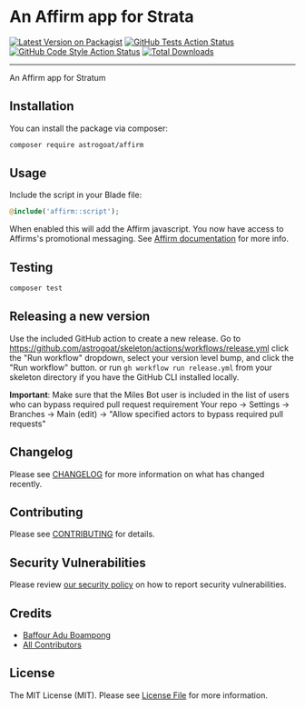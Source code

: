 # An Affirm app for Strata

[![Latest Version on Packagist](https://img.shields.io/packagist/v/astrogoat/affirm.svg?style=flat-square)](https://packagist.org/packages/astrogoat/affirm)
[![GitHub Tests Action Status](https://img.shields.io/github/workflow/status/astrogoat/affirm/run-tests?label=tests)](https://github.com/astrogoat/affirm/actions?query=workflow%3Arun-tests+branch%3Amain)
[![GitHub Code Style Action Status](https://img.shields.io/github/workflow/status/astrogoat/affirm/Check%20&%20fix%20styling?label=code%20style)](https://github.com/astrogoat/affirm/actions?query=workflow%3A"Check+%26+fix+styling"+branch%3Amain)
[![Total Downloads](https://img.shields.io/packagist/dt/astrogoat/affirm.svg?style=flat-square)](https://packagist.org/packages/astrogoat/affirm)

---

An Affirm app for Stratum

## Installation

You can install the package via composer:

```bash
composer require astrogoat/affirm
```

## Usage

Include the script in your Blade file:

```php
@include('affirm::script');
```

When enabled this will add the Affirm javascript. You now have access to Affirms's promotional messaging.
See [Affirm documentation](https://docs.affirm.com/developers/docs/promo-messaging-getting-started/) for more info.


## Testing

```bash
composer test
```

## Releasing a new version

Use the included GitHub action to create a new release.
Go to https://github.com/astrogoat/skeleton/actions/workflows/release.yml click the "Run workflow" dropdown, select your version level bump, and click the "Run workflow" button.
or run `gh workflow run release.yml` from your skeleton directory if you have the GitHub CLI installed locally.

**Important**: Make sure that the Miles Bot user is included in the list of users who can bypass required pull request requirement
Your repo -> Settings -> Branches -> Main (edit) -> "Allow specified actors to bypass required pull requests"


## Changelog

Please see [CHANGELOG](CHANGELOG.md) for more information on what has changed recently.


## Contributing

Please see [CONTRIBUTING](.github/CONTRIBUTING.md) for details.


## Security Vulnerabilities

Please review [our security policy](../../security/policy) on how to report security vulnerabilities.


## Credits

- [Baffour Adu Boampong](https://github.com/baffouradu)
- [All Contributors](../../contributors)



## License

The MIT License (MIT). Please see [License File](LICENSE.md) for more information.
